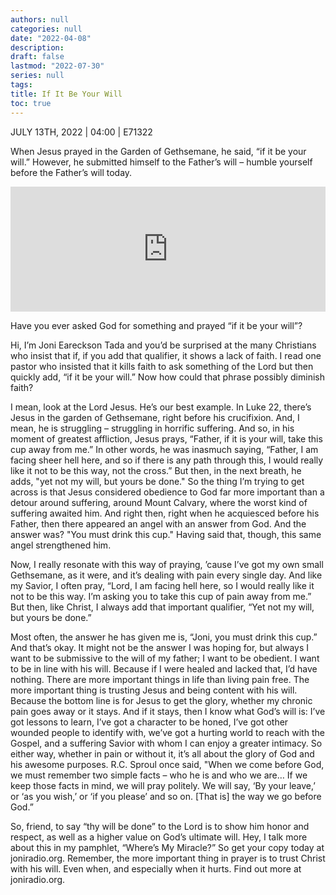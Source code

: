 ```yaml
---
authors: null
categories: null
date: "2022-04-08"
description: 
draft: false
lastmod: "2022-07-30"
series: null
tags: 
title: If It Be Your Will
toc: true
---
```

JULY 13TH, 2022 | 04:00 | E71322

When Jesus prayed in the Garden of Gethsemane, he said, “if it be your will.” However, he submitted himself to the Father’s will – humble yourself before the Father’s will today.
<!--more-->
<iframe height="200px" width="100%" frameborder="no" scrolling="no" seamless src="https://player.simplecast.com/01f0bb41-7baf-499f-a4fc-5973a65be1b4?dark=false"></iframe>

Have you ever asked God for something and prayed “if it be your will”?   

Hi, I’m Joni Eareckson Tada and you’d be surprised at the many Christians who insist that if, if you add that qualifier, it shows a lack of faith. I read one pastor who insisted that it kills faith to ask something of the Lord but then quickly add, “if it be your will.” Now how could that phrase possibly diminish faith?  

I mean, look at the Lord Jesus. He’s our best example. In Luke 22, there’s Jesus in the garden of Gethsemane, right before his crucifixion. And, I mean, he is struggling – struggling in horrific suffering. And so, in his moment of greatest affliction, Jesus prays, “Father, if it is your will, take this cup away from me.” In other words, he was inasmuch saying, “Father, I am facing sheer hell here, and so if there is any path through this, I would really like it not to be this way, not the cross.” But then, in the next breath, he adds, "yet not my will, but yours be done." So the thing I’m trying to get across is that Jesus considered obedience to God far more important than a detour around suffering, around Mount Calvary, where the worst kind of suffering awaited him. And right then, right when he acquiesced before his Father, then there appeared an angel with an answer from God. And the answer was? "You must drink this cup." Having said that, though, this same angel strengthened him.  

Now, I really resonate with this way of praying, ’cause I’ve got my own small Gethsemane, as it were, and it’s dealing with pain every single day. And like my Savior, I often pray, “Lord, I am facing hell here, so I would really like it not to be this way. I’m asking you to take this cup of pain away from me.” But then, like Christ, I always add that important qualifier, “Yet not my will, but yours be done.”  

Most often, the answer he has given me is, “Joni, you must drink this cup.” And that’s okay. It might not be the answer I was hoping for, but always I want to be submissive to the will of my father; I want to be obedient. I want to be in line with his will. Because if I were healed and lacked that, I’d have nothing. There are more important things in life than living pain free. The more important thing is trusting Jesus and being content with his will. Because the bottom line is for Jesus to get the glory, whether my chronic pain goes away or it stays. And if it stays, then I know what God’s will is: I’ve got lessons to learn, I’ve got a character to be honed, I’ve got other wounded people to identify with, we’ve got a hurting world to reach with the Gospel, and a suffering Savior with whom I can enjoy a greater intimacy. So either way, whether in pain or without it, it’s all about the glory of God and his awesome purposes. R.C. Sproul once said, "When we come before God, we must remember two simple facts – who he is and who we are… If we keep those facts in mind, we will pray politely. We will say, ‘By your leave,’ or ‘as you wish,’ or ‘if you please’ and so on. [That is] the way we go before God.”   

So, friend, to say “thy will be done” to the Lord is to show him honor and respect, as well as a higher value on God’s ultimate will. Hey, I talk more about this in my pamphlet, “Where’s My Miracle?” So get your copy today at joniradio.org. Remember, the more important thing in prayer is to trust Christ with his will. Even when, and especially when it hurts. Find out more at joniradio.org.  